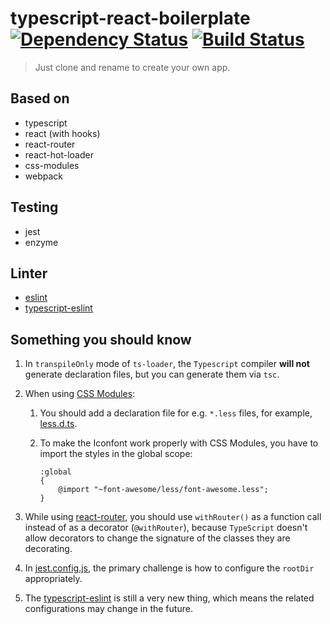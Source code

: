 # typescript-react-boilerplate [![Dependency Status](https://david-dm.org/nonoroazoro/typescript-react-boilerplate.svg?style=flat-square)](https://david-dm.org/nonoroazoro/typescript-react-boilerplate) [![Build Status](https://travis-ci.org/nonoroazoro/typescript-react-boilerplate.svg?branch=master)](https://travis-ci.org/nonoroazoro/typescript-react-boilerplate)

> Just clone and rename to create your own app.


## Based on

- typescript
- react (with hooks)
- react-router
- react-hot-loader
- css-modules
- webpack


## Testing

- jest
- enzyme


## Linter

- [eslint](https://eslint.org/)
- [typescript-eslint](https://github.com/typescript-eslint/typescript-eslint)


## Something you should know

1. In `transpileOnly` mode of `ts-loader`, the `Typescript` compiler **will not** generate declaration files, but you can generate them via `tsc`.

1. When using [CSS Modules](https://github.com/css-modules/css-modules):

    1. You should add a declaration file for e.g. `*.less` files, for example, [less.d.ts](./src/typings/less.d.ts).

    1. To make the Iconfont work properly with CSS Modules, you have to import the styles in the global scope:

        ```less
        :global
        {
            @import "~font-awesome/less/font-awesome.less";
        }
        ```

1. While using [react-router](https://github.com/ReactTraining/react-router/tree/master/packages/react-router-dom), you should use `withRouter()` as a function call instead of as a decorator (`@withRouter`), because `TypeScript` doesn't allow decorators to change the signature of the classes they are decorating.

1. In [jest.config.js](./scripts/jest/jest.config.js), the primary challenge is how to configure the `rootDir` appropriately.

1. The [typescript-eslint](https://github.com/typescript-eslint/typescript-eslint) is still a very new thing, which means the related configurations may change in the future.
